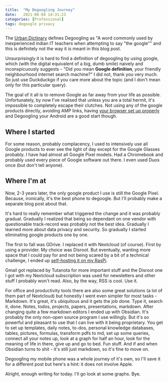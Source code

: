 ```yaml
---
title:  "My Degoogling Journey"
date:   2021-06-04 14:31:23
categories: [Professional]
tags: degoogle privacy
---
```


The [Urban Dictinary](https://www.urbandictionary.com/define.php?term=degoogle) defines Degoogling as "A word commonly used by inexperienced indian IT teachers when attempting to say "the google"" and this is definitely not the way it is meant in this blog post. 

Unsurprisingly it is hard to find a definition of degoogling by using google, which (with the digital equivalent of a big, dumb smile) naively and inconspicuously suggests - "Did you mean **Google definition**, your friendly neighbourhood internet search machine?" I did not, thank you very much. So just use Duckduckgo if you care more about the topic (and I don't mean only for this particular query). 

The goal of it all is to remove Google as far away from your life as possible. Unfortunately, by now I've realised that unless you are a total hermit, it's impossible to completely escape their clutches. Not using any of the google products directly, avoiding AMP links, having [your browser set up properly](https://www.privacytools.io/browsers/#browser) and Degoogling your Android are a good start though. 

## Where I started 

For some reason, probably complacency, I used to intensively use all Google products to ever see the light of day except for the Google Glasses probably. I have had almost all Google Pixel models. Had a Chromebook and probably used every piece of Google software out there. I even used Duos once (but don't tell anyone).

## Where I'm at

Now, 2-3 years later, the only google product I use is still the Google Pixel. Because, ironically, it's the best phone to degoogle. But I'll probably make a separate blog post about that.

It's hard to really remember what triggered the change and it was probably gradual. Gradually I realized that being so dependant on one vendor with questionable track-record was probably not the best idea. Gradually I learned more about data privacy and security. So gradually I started eliminating google products one by one. 

The first to fall was GDrive. I replaced it with Nextcloud (of course). First by using a provider. My choice was Disroot. But eventually, wanting more space that I could pay for and not being scared by a bit of a technical challenge, I ended up [self-hosting it on my RasPi](https://molaliyski.com/2021/Selfhosting/). 

Gmail got replaced by Tutanota for more important stuff and the Disroot one I got with my Nextcloud subscription was used for newsletters and other stuff I probably won't read. Also, by the way, RSS is cool. Use it.

For office and productivity tools there are also some great solutions (a lot of them part of Nextcloud) but honestly I went even simpler for most tasks - Markdown. It's great, it's ubiquitous and it gets the job done. Type it, search it, done. Notes, todos, projects, papers, presentations, markdown. After changing quite a few markdown editors I ended up with Obsidian. It's probably the only non-open source program I use willingly. But it's so powerful and pleasant to use that I can live with it being proprietary. You get to set up templates, daily notes, to-dos, personal knowledge databases, tables, pictures, formulas, transform pdfs to md, set up some queries, connect all your notes up, look at a graph for half an hour, look for the meaning of life in there, give up and go to bed. Fun stuff. And if and when Obsidian turns to shit - it's still just markdown, so it's fine to move on.

Degoogling my mobile phone was a whole journey of it's own, so I'll save it for a different post but here's a hint: it does not involve Apple. 

Alright, enough writing for today. I'll go look at some graphs. Bye.

